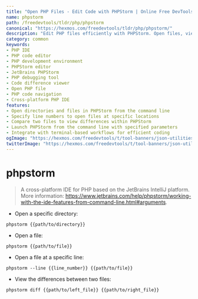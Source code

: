 ```yaml
---
title: "Open PHP Files - Edit Code with PHPStorm | Online Free DevTools by Hexmos"
name: phpstorm
path: /freedevtools/tldr/php/phpstorm
canonical: "https://hexmos.com/freedevtools/tldr/php/phpstorm/"
description: "Edit PHP files efficiently with PHPStorm. Open files, view differences, and navigate to specific lines for debugging. Free online tool, no registration required."
category: common
keywords:
- PHP IDE
- PHP code editor
- PHP development environment
- PHPStorm editor
- JetBrains PHPStorm
- PHP debugging tool
- Code difference viewer
- Open PHP file
- PHP code navigation
- Cross-platform PHP IDE
features:
- Open directories and files in PHPStorm from the command line
- Specify line numbers to open files at specific locations
- Compare two files to view differences within PHPStorm
- Launch PHPStorm from the command line with specified parameters
- Integrate with terminal-based workflows for efficient coding
ogImage: "https://hexmos.com/freedevtools/t/tool-banners/json-utilities-banner.png"
twitterImage: "https://hexmos.com/freedevtools/t/tool-banners/json-utilities-banner.png"
---
```


# phpstorm

> A cross-platform IDE for PHP based on the JetBrains IntelliJ platform.
> More information: <https://www.jetbrains.com/help/phpstorm/working-with-the-ide-features-from-command-line.html#arguments>.

- Open a specific directory:

`phpstorm {{path/to/directory}}`

- Open a file:

`phpstorm {{path/to/file}}`

- Open a file at a specific line:

`phpstorm --line {{line_number}} {{path/to/file}}`

- View the differences between two files:

`phpstorm diff {{path/to/left_file}} {{path/to/right_file}}`
